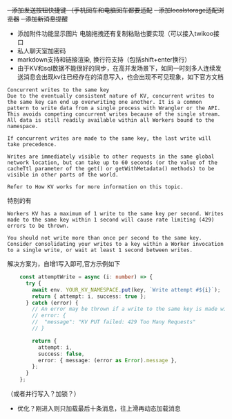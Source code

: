 ~~- 添加发送按钮快捷键 （手机回车和电脑回车都要适配~~
~~- 添加localstorage适配浏览器~~
~~- 添加新消息提醒~~
- 添加附件功能显示图片 电脑拖拽还有复制粘贴也要实现（可以接入twikoo接口
- 私人聊天室加密码
- markdown支持和链接渲染, 换行符支持（包括shift+enter换行）
- 由于KV和sql数据不能很好的同步，在高并发场景下，如同一时刻多人连续发送消息会出现kv往已经存在的消息写入，也会出现不可见现象，如下官方文档

```
Concurrent writes to the same key
Due to the eventually consistent nature of KV, concurrent writes to the same key can end up overwriting one another. It is a common pattern to write data from a single process with Wrangler or the API. This avoids competing concurrent writes because of the single stream. All data is still readily available within all Workers bound to the namespace.

If concurrent writes are made to the same key, the last write will take precedence.

Writes are immediately visible to other requests in the same global network location, but can take up to 60 seconds (or the value of the cacheTtl parameter of the get() or getWithMetadata() methods) to be visible in other parts of the world.

Refer to How KV works for more information on this topic.
```

特别的有
```
Workers KV has a maximum of 1 write to the same key per second. Writes made to the same key within 1 second will cause rate limiting (429) errors to be thrown.

You should not write more than once per second to the same key. Consider consolidating your writes to a key within a Worker invocation to a single write, or wait at least 1 second between writes.

```

解决方案为，自增1写入即可,官方示例如下

```ts
    const attemptWrite = async (i: number) => {
      try {
        await env. YOUR_KV_NAMESPACE.put(key, `Write attempt #${i}`);
        return { attempt: i, success: true };
      } catch (error) {
        // An error may be thrown if a write to the same key is made within 1 second with a message. For example:
        // error: {
        //  "message": "KV PUT failed: 429 Too Many Requests"
        // }

        return {
          attempt: i,
          success: false,
          error: { message: (error as Error).message },
        };
      }
    };
```

（或者并行写入？加锁？）

- 优化？刚进入则只加载最后十条消息，往上滑再动态加载消息

